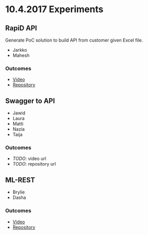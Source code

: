 # 10.4.2017 Experiments

## RapiD API

Generate PoC solution to build API from customer given Excel file.

* Jarkko
* Mahesh

### Outcomes

- [Video](https://www.youtube.com/watch?v=QGPimgz-R8M)
- [Repository]( https://github.com/APIOps/ExcelAPI/)

## Swagger to API

* Jawid
* Laura
* Matti
* Nazia
* Taija

### Outcomes

- _TODO_: video url
- _TODO_: repository url

## ML-REST

* Brylie
* Dasha

### Outcomes

- [Video](https://www.youtube.com/watch?v=nOwfYGaCr3w)
- [Repository](https://github.com/apinf/ml-rest)
